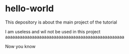 # hello-world
This depository is about the main project of the tutorial

I am useless and wil not be used in this project
aaaaaaaaaaaaaaaaaaaaaaaaaaaaaaaaaaaaaaaaaaaaaaaaa


Now you know
